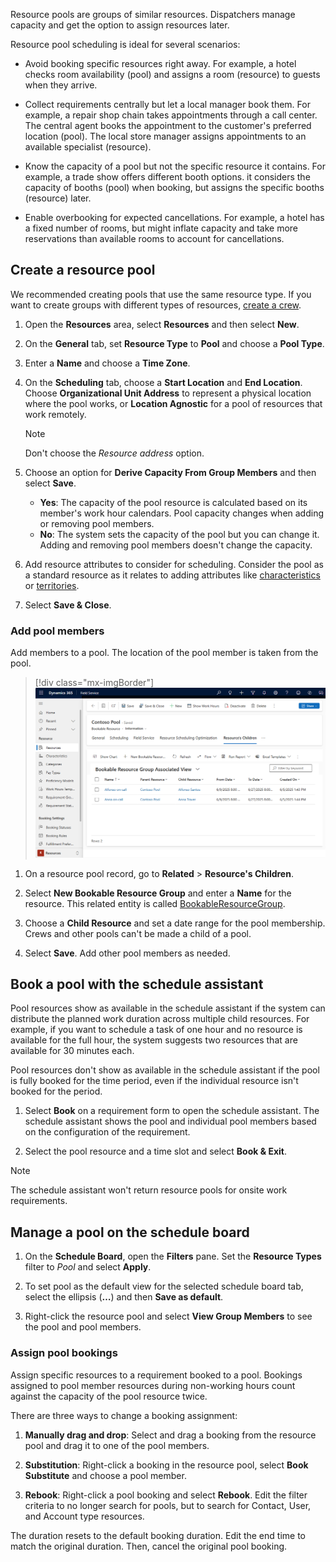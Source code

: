 Resource pools are groups of similar resources. Dispatchers manage capacity and get the option to assign resources later.

Resource pool scheduling is ideal for several scenarios:

- Avoid booking specific resources right away. For example, a hotel checks room availability (pool) and assigns a room (resource) to guests when they arrive.  

- Collect requirements centrally but let a local manager book them. For example, a repair shop chain takes appointments through a call center. The central agent books the appointment to the customer's preferred location (pool). The local store manager assigns appointments to an available specialist (resource).

- Know the capacity of a pool but not the specific resource it contains. For example, a trade show offers different booth options. it considers the capacity of booths (pool) when booking, but assigns the specific booths (resource) later.

- Enable overbooking for expected cancellations. For example, a hotel has a fixed number of rooms, but might inflate capacity and take more reservations than available rooms to account for cancellations.

## Create a resource pool

We recommended creating pools that use the same resource type. If you want to create groups with different types of resources, [create a crew](../../field-service/resource-crews.md).

1. Open the **Resources** area, select **Resources** and then select **New**.  

1. On the **General** tab, set **Resource Type** to **Pool** and choose a **Pool Type**.

1. Enter a **Name** and choose a **Time Zone**.

1. On the **Scheduling** tab, choose a **Start Location** and **End Location**. Choose **Organizational Unit Address** to represent a physical location where the pool works, or **Location Agnostic** for a pool of resources that work remotely.
  
   > [!NOTE]
   > Don't choose the *Resource address* option.

1. Choose an option for **Derive Capacity From Group Members** and then select **Save**.
   - **Yes**: The capacity of the pool resource is calculated based on its member's work hour calendars. Pool capacity changes when adding or removing pool members.
   - **No**: The system sets the capacity of the pool but you can change it. Adding and removing pool members doesn't change the capacity.

1. Add resource attributes to consider for scheduling. Consider the pool as a standard resource as it relates to adding attributes like [characteristics](../../field-service/set-up-characteristics.md) or [territories](../../field-service/set-up-territories.md).

1. Select **Save & Close**.

### Add pool members

Add members to a pool. The location of the pool member is taken from the pool.

> [!div class="mx-imgBorder"]
> ![Screenshot of pool children view.](../../field-service/media/scheduling-resource-pool-children.png)

1. On a resource pool record, go to **Related** > **Resource's Children**.

1. Select **New Bookable Resource Group** and enter a **Name** for the resource. This related entity is called [BookableResourceGroup](../../field-service/developer/reference/entities/bookableresourcegroup.md).

1. Choose a **Child Resource** and set a date range for the pool membership. Crews and other pools can't be made a child of a pool.

1. Select **Save**. Add other pool members as needed.

## Book a pool with the schedule assistant

Pool resources show as available in the schedule assistant if the system can distribute the planned work duration across multiple child resources. For example, if you want to schedule a task of one hour and no resource is available for the full hour, the system suggests two resources that are available for 30 minutes each.

Pool resources don't show as available in the schedule assistant if the pool is fully booked for the time period, even if the individual resource isn't booked for the period.

1. Select **Book** on a requirement form to open the schedule assistant. The schedule assistant shows the pool and individual pool members based on the configuration of the requirement.

1. Select the pool resource and a time slot and select **Book & Exit**.

> [!NOTE]
> The schedule assistant won't return resource pools for onsite work requirements.

## Manage a pool on the schedule board

1. On the **Schedule Board**, open the **Filters** pane. Set the **Resource Types** filter to *Pool* and select **Apply**.

1. To set pool as the default view for the selected schedule board tab, select the ellipsis (**&hellip;**) and then **Save as default**.

1. Right-click the resource pool and select **View Group Members** to see the pool and pool members.

### Assign pool bookings

Assign specific resources to a requirement booked to a pool. Bookings assigned to pool member resources during non-working hours count against the capacity of the pool resource twice.

There are three ways to change a booking assignment:

1. **Manually drag and drop**: Select and drag a booking from the resource pool and drag it to one of the pool members.

1. **Substitution**: Right-click a booking in the resource pool, select **Book Substitute** and choose a pool member.

1. **Rebook**: Right-click a pool booking and select **Rebook**. Edit the filter criteria to no longer search for pools, but to search for Contact, User, and Account type resources.

The duration resets to the default booking duration. Edit the end time to match the original duration. Then, cancel the original pool booking.
